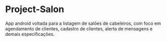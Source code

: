 # Project-Salon
App android voltada para a listagem de salões de cabeleiros, com foco em agendamento de clientes, cadastro de clientes, alerta de mensagens e demais especificações.
